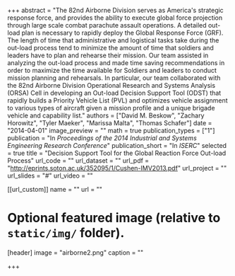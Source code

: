 +++
abstract = "The 82nd Airborne Division serves as America's strategic response force, and provides the ability to execute global force projection through large scale combat parachute assault operations. A detailed out-load plan is necessary to rapidly deploy the Global Response Force (GRF). The length of time that administrative and logistical tasks take during the out-load process tend to minimize the amount of time that soldiers and leaders have to plan and rehearse their mission.  Our team assisted in analyzing the out-load process and made time saving recommendations in order to maximize the time available for Soldiers and leaders to conduct mission planning and rehearsals. In particular, our team collaborated with the 82nd Airborne Division Operational Research and Systems Analysis (ORSA) Cell in developing an Out-load Decision Support Tool (ODST) that rapidly builds a Priority Vehicle List (PVL) and optimizes vehicle assignment to various types of aircraft given a mission profile and a unique brigade vehicle and capability list."
authors = ["David M. Beskow", "Zachary Horowitz", "Tyler Maeker", "Marissa Malta", "Thomas Schafer"]
date = "2014-04-01"
image_preview = ""
math = true
publication_types = ["1"]
publication = "In *Proceedings of the 2014 Industrial and Systems Engineering Research Conference*"
publication_short = "In *ISERC*"
selected = true
title = "Decision Support Tool for the Global Reaction Force Out-load Process"
url_code = ""
url_dataset = ""
url_pdf = "http://eprints.soton.ac.uk/352095/1/Cushen-IMV2013.pdf"
url_project = ""
url_slides = "#"
url_video = ""

[[url_custom]]
name = ""
url = ""

# Optional featured image (relative to `static/img/` folder).
[header]
image = "airborne2.png"
caption = ""

+++


